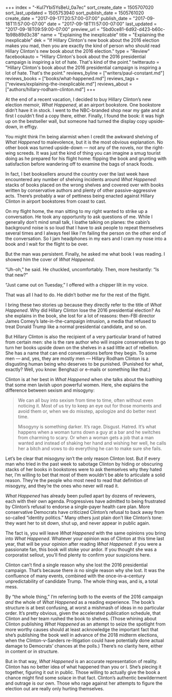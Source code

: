 +++
index = "-KuI7Ybi5YsBeU_0a7ec"
sort_create_date = 1505707020
sort_last_updated = 1505753940
sort_publish_date = 1505761020
create_date = "2017-09-17T20:57:00-07:00"
publish_date = "2017-09-18T11:57:00-07:00"
date = "2017-09-18T11:57:00-07:00"
last_updated = "2017-09-18T09:59:00-07:00"
preview_url = "5bd0ce81-6d92-d423-b60c-1b98b89d3c38"
name = "Explaining the inexplicable"
title = "Explaining the inexplicable"
dek = "If Hillary Clinton's new book about the 2016 election makes you mad, then you are exactly the kind of person who should read Hillary Clinton's new book about the 2016 election."
type = "Review"
facebookauto = "Hillary Clinton's book about the 2016 presidential campaign is inspiring a lot of hate. That's kind of the point."
twitterauto = "Hillary Clinton's book about the 2016 presidential campaign is inspiring a lot of hate. That's the point."
reviews_byline = ["writers/paul-constant.md"]
reviews_books = ["books/what-happened.md"]
reviews_tags = ["reviews/explaining-the-inexplicable.md"]
reviews_about = ["authors/hillary-rodham-clinton.md"]
+++

At the end of a recent vacation, I decided to buy Hillary Clinton’s new election memoir, *What Happened*, at an airport bookstore. One bookstore didn’t have it in stock. I went to the NBC-branded shop near my gate and at first I couldn’t find a copy there, either. Finally, I found the book: it was high up on the bestseller wall, but someone had turned the display copy upside-down, in effigy. 

You might think I’m being alarmist when I credit the awkward shelving of *What Happened* to malevolence, but it is the most obvious explanation. No other book was turned upside-down — not any of the novels, nor the right-wing screeds. It was just the kind of thing you can imagine a smug tourist doing as he prepared for his flight home: flipping the book and grunting with satisfaction before wandering off to examine the bags of snack foods. 

In fact, I bet booksellers around the country over the last week have encountered any number of shelving incidents around *What Happened*: stacks of books placed on the wrong shelves and covered over with books written by conservative authors and plenty of other passive-aggressive acts. There’s probably a war of pettiness being enacted against Hillary Clinton in airport bookstores from coast to cast.

<div class="break"></div>

On my flight home, the man sitting to my right wanted to strike up a conversation. He took any opportunity to ask questions of me. While I generally don’t mind small talk, I loathe talking on planes: the cabin’s background noise is so loud that I have to ask people to repeat themselves several times and I always feel like I'm failing the person on the other end of the conversation. So I jam headphones in my ears and I cram my nose into a book and I wait for the flight to be over. 

But the man was persistent. Finally, he asked me what book I was reading. I showed him the cover of *What Happened*. 

“Uh-oh,” he said. He chuckled, uncomfortably. Then, more hesitantly: “Is that new?”

“Just came out on Tuesday,” I offered with a chipper lilt in my voice.

That was all I had to do. He didn’t bother me for the rest of the flight.

<div class="break"></div>

I bring these two stories up because they directly refer to the title of *What Happened*. Why did Hillary Clinton lose the 2016 presidential election? As she explains in the book, she lost for a lot of reasons: then-FBI director James Comey’s late-in-the-campaign intrusion, a media that refused to treat Donald Trump like a normal presidential candidate, and so on.

But Hillary Clinton is also the recipient of a very particular brand of hatred from certain men: she is the rare author who will inspire conservatives to go turn her books upside down on the shelves in a sad little act of rebellion. She has a name that can end conversations before they begin. To some men — and, yes, they are mostly men — Hillary Rodham Clinton is a disgusting human being who deserves to be punished. (Punished for what, exactly? Well, you know: Benghazi or e-mails or something like that.)

Clinton is at her best in *What Happened* when she talks about the loathing that some men lavish upon powerful women. Here, she explains the difference between sexism and misogyny:

<blockquote><p>We can all buy into sexism from time to time, often without even noticing it. Most of us try to keep an eye out for those moments and avoid them or, when we do misstep, apologize and do better next time.</p>

<p>Misogyny is something darker. It’s rage. Disgust. Hatred. It’s what happens when a woman turns down a guy at a bar and he switches from charming to scary. Or when a woman gets a job that a man wanted and instead of shaking her hand and wishing her well, he calls her a bitch and vows to do everything he can to make sure she fails.</p></blockquote>

Let’s be clear that misogyny isn’t the only reason Clinton lost. But if every man who tried in the past week to sabotage Clinton by hiding or obscuring stacks of her books in bookstores were to ask themselves why they hated her, I’m willing to bet that most of them wouldn’t be able to articulate a solid reason. They’re the people who most need to read that definition of misogyny, and they’re the ones who never will read it.

*What Happened* has already been pulled apart by dozens of reviewers, each with their own agenda. Progressives have admitted to being frustrated by Clinton’s refusal to endorse a single-payer health care plan. More conservative Democrats have criticized Clinton’s refusal to back away from so-called “identity politics.” Many others just plain don’t like Clinton’s tone: they want her to sit down, shut up, and never appear in public again.

<div class="break"></div>

The fact is, you will leave *What Happened* with the same opinions you bring into *What Happened*. Whatever your opinion was of Clinton at this time last year, that will be your opinion after reading *What Happened*: if you were a passionate fan, this book will stoke your ardor. If you thought she was a corporatist sellout, you’ll find plenty to confirm your suspicions here.

Clinton can’t find a single reason why she lost the 2016 presidential campaign. That’s because there *is* no single reason why she lost. It was the confluence of many events, combined with the once-in-a-century unpredictability of candidate Trump. The whole thing was, and is, a total mess. 

By “the whole thing,” I’m referring both to the events of the 2016 campaign *and* the whole of *What Happened* as a reading experience. The book’s structure is at best confusing, at worst a mishmash of ideas in no particular order. It’s pretty obvious, given the accelerated publication schedule, that Clinton and her team rushed the book to shelves. (Those whining about Clinton publishing *What Happened* as an attempt to seize the spotlight from more worthy causes  should at least acknowledge the important fact that she’s publishing the book well in advance of the 2018 midterm elections, when the Clinton-v-Sanders re-litigation could have potentially done actual damage to Democrats’ chances at the polls.) There’s no clarity here, either in content or in structure.

But in that way, *What Happened* is an accurate representation of reality. Clinton has no better idea of what happened than you or I. She’s piecing it together, figuring it out in public. Those willing to actually give the book a chance might find some solace in that fact. Clinton’s authentic bewilderment and outrage is our own. Those who rage against her attempts to figure the election out are really only hurting themselves.
